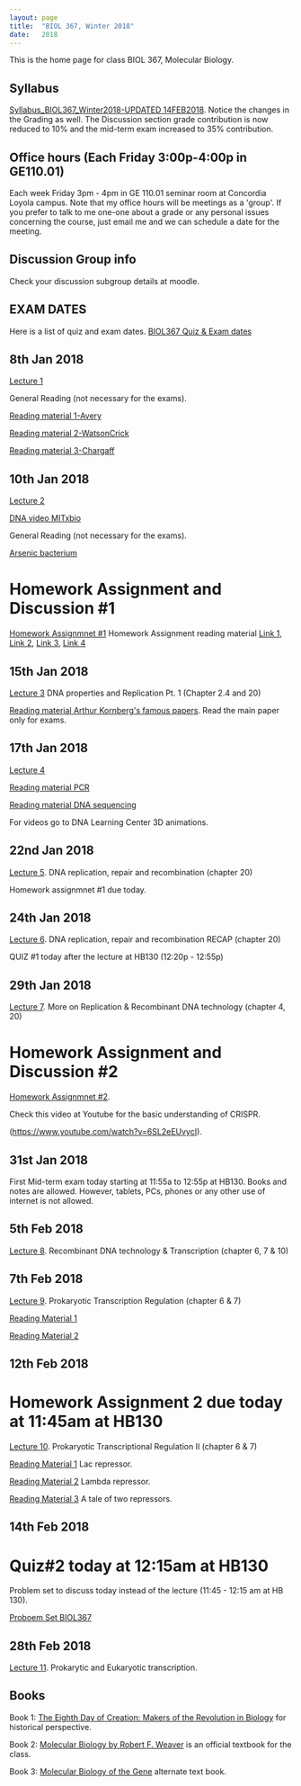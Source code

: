 ```yaml
---
layout: page
title:  "BIOL 367, Winter 2018"
date:   2018
---
```

This is the home page for class BIOL 367, Molecular Biology.

## Syllabus
[Syllabus_BIOL367_Winter2018-UPDATED 14FEB2018](https://github.com/kachroolab/kachroolab/files/1724605/BIOL.367.Molecular.Biology.course.outline_winter.2018_14FEB2018.pdf). Notice the changes in the Grading as well. The Discussion section grade contribution is now reduced to 10% and the mid-term exam increased to 35% contribution.

## Office hours (Each Friday 3:00p-4:00p in GE110.01)
Each week Friday 3pm - 4pm in GE 110.01 seminar room at Concordia Loyola campus. Note that my office hours will be meetings as a 'group'. If you prefer to talk to me one-one about a grade or any personal issues concerning the course, just email me and we can schedule a date for the meeting.
## Discussion Group info
Check your discussion subgroup details at moodle.
## EXAM DATES
Here is a list of quiz and exam dates. [BIOL367 Quiz & Exam dates](https://github.com/kachroolab/kachroolab/files/1627280/BIOL367.Quiz.Exam.dates.pdf)
## 8th Jan 2018
[Lecture 1](https://github.com/kachroolab/kachroolab/files/1612233/Lecture.01.pdf)

General Reading (not necessary for the exams).

[Reading material 1-Avery](https://github.com/kachroolab/kachroolab/files/1612069/Avery.1944.pdf)

[Reading material 2-WatsonCrick](https://github.com/kachroolab/kachroolab/files/1612072/WatsonCrick.1953.pdf)

[Reading material 3-Chargaff](https://github.com/kachroolab/kachroolab/files/1612189/Chargaff.1950.pdf)
## 10th Jan 2018
[Lecture 2](https://github.com/kachroolab/kachroolab/files/1619653/Lecture.02.pdf)

[DNA video MITxbio](https://youtu.be/o_-6JXLYS-k)

General Reading (not necessary for the exams).

[Arsenic bacterium](https://github.com/kachroolab/kachroolab/files/1616901/Arsenic.Bacterium.pdf)
# Homework Assignment and Discussion #1
[Homework Assignmnet #1](https://github.com/kachroolab/kachroolab/files/1623205/Homework.Assignment.1.pdf)
Homework Assignment reading material [Link 1](http://www.sciencemag.org/news/2014/05/designer-microbes-expand-lifes-genetic-alphabet), [Link 2](https://github.com/kachroolab/kachroolab/files/1616990/New.letters.for.life.s.alphabet.pdf), [Link 3](https://www.theatlantic.com/national/archive/2014/05/dna-letters-discovery-expands-genetic-alphabet/361892/), [Link 4](https://www.quantamagazine.org/is-a-bigger-genetic-code-better-get-ready-to-find-out-20180102/?utm_content=buffer95f6b&utm_medium=social&utm_source=facebook.com&utm_campaign=buffer)
## 15th Jan 2018
[Lecture 3](https://github.com/kachroolab/kachroolab/files/1632180/Lecture.03.pdf) DNA properties and Replication Pt. 1 (Chapter 2.4 and 20)

[Reading material Arthur Kornberg's famous papers](https://profiles.nlm.nih.gov/ps/retrieve/Narrative/WH/p-nid/208). Read the main paper only for exams.

## 17th Jan 2018
[Lecture 4](https://github.com/kachroolab/kachroolab/files/1639502/Lecture.04.pdf)

[Reading material PCR](https://www.dnalc.org/resources/spotlight/index.html)

[Reading material DNA sequencing](https://github.com/kachroolab/kachroolab/files/1639518/DNA.seq.at.40.pdf)

For videos go to DNA Learning Center 3D animations.

## 22nd Jan 2018
[Lecture 5](https://github.com/kachroolab/kachroolab/files/1660451/Lecture.05.new.pdf). DNA replication, repair and recombination (chapter 20)

Homework assignmnet #1 due today.

## 24th Jan 2018
[Lecture 6](https://github.com/kachroolab/kachroolab/files/1660454/Lecture.06.pdf). DNA replication, repair and recombination RECAP (chapter 20)

QUIZ #1 today after the lecture at HB130 (12:20p - 12:55p)

## 29th Jan 2018
[Lecture 7](https://github.com/kachroolab/kachroolab/files/1674042/Lecture.07.pdf). More on Replication & Recombinant DNA technology (chapter 4, 20)

# Homework Assignment and Discussion #2
[Homework Assignmnet #2](https://github.com/kachroolab/kachroolab/files/1673976/Homework.Assignment.2.pdf).

Check this video at Youtube for the basic understanding of CRISPR.

(https://www.youtube.com/watch?v=6SL2eEUvycI).

## 31st Jan 2018

First Mid-term exam today starting at 11:55a to 12:55p at HB130. Books and notes are allowed. However, tablets, PCs, phones or any other use of internet is not allowed.

## 5th Feb 2018
[Lecture 8](https://github.com/kachroolab/kachroolab/files/1703492/Lecture.08.pdf). Recombinant DNA technology & Transcription (chapter 6, 7 & 10)

## 7th Feb 2018
[Lecture 9](https://github.com/kachroolab/kachroolab/files/1703616/Lecture.09.pdf). Prokaryotic Transcription Regulation (chapter 6 & 7)

[Reading Material 1](https://www.ncbi.nlm.nih.gov/books/NBK21683/)

[Reading Material 2](https://www.ncbi.nlm.nih.gov/books/NBK21954/)

## 12th Feb 2018
# Homework Assignment 2 due today at 11:45am at HB130

[Lecture 10](https://github.com/kachroolab/kachroolab/files/1716794/Lecture.10.pdf). Prokaryotic Transcriptional Regulation II (chapter 6 & 7)

[Reading Material 1](https://github.com/kachroolab/kachroolab/files/1716801/Lac.repressor.1966.PNAS.pdf) Lac repressor.

[Reading Material 2](https://github.com/kachroolab/kachroolab/files/1716802/Lamda.repressor.Ptashne.nature.1967.pdf) Lambda repressor.

[Reading Material 3](https://www.ncbi.nlm.nih.gov/pmc/articles/PMC3104267/) A tale of two repressors.

## 14th Feb 2018
# Quiz#2 today at 12:15am at HB130

Problem set to discuss today instead of the lecture (11:45 - 12:15 am at HB 130).

[Proboem Set BIOL367](https://github.com/kachroolab/kachroolab/files/1724519/Problem.set.Lambda.Repressor.BIOL367.pdf)

## 28th Feb 2018

[Lecture 11](https://github.com/kachroolab/kachroolab/files/1767783/Lecture.11.pdf). Prokarytic and Eukaryotic transcription.

## Books

Book 1: [The Eighth Day of Creation: Makers of the Revolution in Biology](https://www.amazon.com/Eighth-Day-Creation-Revolution-Commemorative/dp/0879694785) for historical perspective.

Book 2: [Molecular Biology by Robert F. Weaver](https://www.amazon.com/Molecular-Biology-WCB-Cell/dp/0073525324) is an official textbook for the class.

Book 3: [Molecular Biology of the Gene](https://www.amazon.com/Molecular-Biology-Gene-James-Watson-ebook/dp/B00C1826MY/ref=mt_kindle?_encoding=UTF8&me=) alternate text book.
